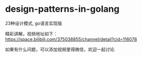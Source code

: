 # design-patterns-in-golang

23种设计模式, go语言实现版

精彩讲解，视频地址如下：
https://space.bilibili.com/375038855/channel/detail?cid=116078

如果有什么问题，可以添加视频里得微信，欢迎一起讨论.
